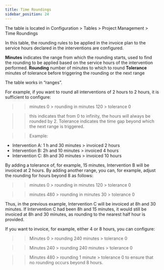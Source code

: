 ```yaml
---
title: Time Roundings
sidebar_position: 24
---
```


The table is located in Configuration > Tables > Project Management > Time Roundings 

In this table, the rounding rules to be applied in the invoice plan to the service hours declared in the interventions are configured.

**Minutes** indicates the range from which the rounding starts, used to find the rounding to be applied based on the service hours of the intervention performed. 
**Rounding** number of minutes to which to round 
**Tolerance** minutes of tolerance before triggering the rounding or the next range


The table works in “ranges”.


For example, if you want to round all interventions of 2 hours to 2 hours, it is sufficient to configure:


>> minutes 0 > rounding in minutes 120 > tolerance 0


>> this indicates that from 0 to infinity, the hours will always be rounded by 2. Tolerance indicates the time gap beyond which the next range is triggered.


>> Example: 
- Intervention A: 1 h and 30 minutes > invoiced 2 hours
- Intervention B: 2h and 10 minutes > invoiced 4 hours
- Intervention C: 8h and 30 minutes > invoiced 10 hours


By adding a tolerance of, for example, 15 minutes, Intervention B will be invoiced at 2 hours. 
By adding another range, you can, for example, adjust the rounding for hours beyond 8 as follows:

>> minutes 0 > rounding in minutes 120 > tolerance 0


>> minutes 480 > rounding in minutes 30 > tolerance 0

Thus, in the previous example, Intervention C will be invoiced at 8h and 30 minutes. If Intervention C had been 8h and 15 minutes, it would still be invoiced at 8h and 30 minutes, as rounding to the nearest half hour is provided.

If you want to invoice, for example, either 4 or 8 hours, you can configure:


>> Minutes 0 > rounding 240 minutes > tolerance 0


>> Minutes 240 > rounding 240 minutes > tolerance 0


>> Minutes 480 > rounding 1 minute > tolerance 0 to ensure that no rounding occurs beyond 8 hours.
